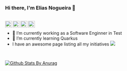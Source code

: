 ### Hi there, I'm Elias Nogueira 👋

<br/>
<a href="https://twitter.com/eliasnogueira">
  <img align="left" alt="Elias Nogueira| Twitter" width="22px" src="https://cdn.jsdelivr.net/npm/simple-icons@v3/icons/twitter.svg" />
</a>
<a href="https://www.linkedin.com/in/eliasnogueira/">
  <img align="left" alt="Linkedin" width="22px" src="https://cdn.jsdelivr.net/npm/simple-icons@v3/icons/linkedin.svg" />
</a>
<a href="https://www.slideshare.net/elias.nogueira">
  <img align="left" alt="Slideshare" width="22px" src="https://cdn.jsdelivr.net/npm/simple-icons@v3/icons/slideshare.svg" />
</a>
<a href="https://www.youtube.com/c/EliasNogueira">
  <img align="left" alt="Youtube" width="22px" src="https://cdn.jsdelivr.net/npm/simple-icons@v3/icons/youtube.svg" />
</a>

<br />

- 🔭 I’m currently working as a Software Enginner in Test
- 🌱 I’m currently learning Quarkus
- I have an awesome page listing all my initiatives ![](https://badgen.net/badge/icon/public-speaking?icon=github&label)

<br />

[![Github Stats By Anurag](https://github-readme-stats.vercel.app/api?username=eliasnogueira&show_icons=true&title_color=fff&icon_color=79ff97&text_color=9f9f9f&bg_color=151515)](https://github.com/anuraghazra/github-readme-stats)

<!--
**eliasnogueira/eliasnogueira** is a ✨ _special_ ✨ repository because its `README.md` (this file) appears on your GitHub profile.

Here are some ideas to get you started:

- 🔭 I’m currently working on ...
- 🌱 I’m currently learning ...
- 👯 I’m looking to collaborate on ...
- 🤔 I’m looking for help with ...
- 💬 Ask me about ...
- 📫 How to reach me: ...
- 😄 Pronouns: ...
- ⚡ Fun fact: ...
-->
